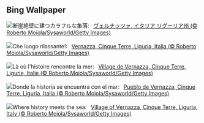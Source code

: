 ## Bing Wallpaper
![](https://www.bing.com/th?id=OHR.VernazzaItaly_JA-JP0110983802_UHD.jpg&w=1000)断崖絶壁に建つカラフルな集落:&nbsp;&ensp;[ヴェルナッツァ, イタリア リグーリア州 (© Roberto Moiola/Sysaworld/Getty Images)](https://www.bing.com/th?id=OHR.VernazzaItaly_JA-JP0110983802_UHD.jpg)
<br><br/>
![](https://www.bing.com/th?id=OHR.VernazzaItaly_IT-IT4901627475_UHD.jpg&w=1000)Che luogo rilassante!:&nbsp;&ensp;[Vernazza, Cinque Terre, Liguria, Italia (© Roberto Moiola/Sysaworld/Getty Images)](https://www.bing.com/th?id=OHR.VernazzaItaly_IT-IT4901627475_UHD.jpg)
<br><br/>
![](https://www.bing.com/th?id=OHR.VernazzaItaly_FR-FR7493796283_UHD.jpg&w=1000)Là où l'histoire rencontre la mer:&nbsp;&ensp;[Village de Vernazza, Cinque Terre, Ligurie, Italie (© Roberto Moiola/Sysaworld/Getty Images)](https://www.bing.com/th?id=OHR.VernazzaItaly_FR-FR7493796283_UHD.jpg)
<br><br/>
![](https://www.bing.com/th?id=OHR.VernazzaItaly_ES-ES4215156011_UHD.jpg&w=1000)Donde la historia se encuentra con el mar:&nbsp;&ensp;[Pueblo de Vernazza, Cinque Terre, Liguria, Italia (© Roberto Moiola/Sysaworld/Getty Images)](https://www.bing.com/th?id=OHR.VernazzaItaly_ES-ES4215156011_UHD.jpg)
<br><br/>
![](https://www.bing.com/th?id=OHR.VernazzaItaly_EN-GB4204136839_UHD.jpg&w=1000)Where history meets the sea:&nbsp;&ensp;[Village of Vernazza, Cinque Terre, Liguria, Italy (© Roberto Moiola/Sysaworld/Getty Images)](https://www.bing.com/th?id=OHR.VernazzaItaly_EN-GB4204136839_UHD.jpg)
<br><br/>
